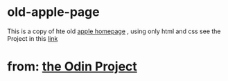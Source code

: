 # old-apple-page

This is a copy of hte old [apple homepage](https://web.archive.org/web/20140301004610/http://www.apple.com/) , using only  html and css
see the Project in this [link](https://jsalvadorpp.github.io/old-apple-page/)

# from: [the Odin Project](https://www.theodinproject.com/dashboard)
